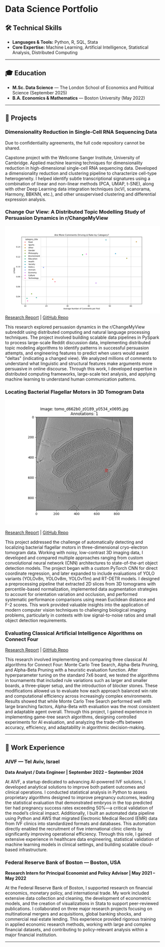 # Data Science Portfolio

## 🛠️ Technical Skills
- **Languages & Tools:** Python, R, SQL, Stata  
- **Core Expertise:** Machine Learning, Artificial Intelligence, Statistical Analysis, Distributed Computing  

---

## 🎓 Education
- **M.Sc. Data Science** — The London School of Economics and Political Science (September 2025)  
- **B.A. Economics & Mathematics** — Boston University (May 2022)  

---

## 📂 Projects


### Dimensionality Reduction in Single-Cell RNA Sequencing Data
Due to confidentiality agreements, the full code repository cannot be shared.  

Capstone project with the Wellcome Sanger Institute, University of Cambridge. Applied machine learning techniques for dimensionality reduction in high-dimensional single-cell RNA sequencing data. Developed a dimensionality reduction and clustering pipeline to characterize cell-type heterogeneity. I helped identify subtle transcriptional signatures using a combination of linear and non-linear methods (PCA, UMAP, t-SNE), along with other Deep Learning data integration techniques (scVI, scanorama, Harmony, BBKNN, etc.), and other unsupervised clustering and differential expression analysis. 

### Change Our View: A Distributed Topic Modelling Study of Persuasion Dynamics in r/ChangeMyView
![Change our view](/images/images/Deltas-awarded-by-topic.png)
[Research Report](project_reports/Change_Our_View_FINALREPORT.pdf) | [GitHub Repo](https://github.com/jpaserman/change-our-view-public.git)  

This research explored persuasion dynamics in the r/ChangeMyView subreddit using distributed computing and natural language processing techniques. The project involved building scalable data pipelines in PySpark to process large-scale Reddit discussion data, implementing distributed topic modeling algorithms to identify patterns in successful persuasion attempts, and engineering features to predict when users would award "deltas" (indicating a changed view). We analyzed millions of comments to understand what linguistic and structural features make arguments more persuasive in online discourse. Through this work, I developed expertise in distributed computing frameworks, large-scale text analysis, and applying machine learning to understand human communication patterns.

### Locating Bacterial Flagellar Motors in 3D Tomogram Data
![Locating a Flagellar Motor](/images/images/Flagellar-motor-example.png)

[Research Report](project_reports/ST456_Group_Project____Locating_Flagellar_Motor.pdf) | [GitHub Repo](https://github.com/jpaserman/where-is-the-flagella-public.git)  

This project addressed the challenge of automatically detecting and localizing bacterial flagellar motors in three-dimensional cryo-electron tomogram data. Working with noisy, low-contrast 3D imaging data, I developed and compared multiple approaches ranging from custom convolutional neural network (CNN) architectures to state-of-the-art object detection models. The project began with a custom PyTorch CNN for direct coordinate regression, and later expanded to include evaluations of YOLO variants (YOLOv8n, YOLOv8m, YOLOv11m) and RT-DETR models. I designed a preprocessing pipeline that extracted 2D slices from 3D tomograms with percentile-based normalization, implemented data augmentation strategies to account for orientation variation and occlusion, and performed systematic performance comparisons using mean Euclidean distance and F-2 scores. This work provided valuable insights into the application of modern computer vision techniques to challenging biological imaging problems, particularly in contexts with low signal-to-noise ratios and small object detection requirements.


### Evaluating Classical Artificial Intelligence Algorithms on Connect Four
[Research Report](project_reports/GroupM.pdf) | [GitHub Repo](https://github.com/pholmes116/connect-four-ai-public.git)  

This research involved implementing and comparing three classical AI algorithms for Connect Four: Monte Carlo Tree Search, Alpha-Beta Pruning, and Alpha-Beta Pruning with a heuristic evaluation function. After hyperparameter tuning on the standard 7x6 board, we tested the algorithms in tournaments that included rule variations such as larger and smaller boards, a three-player setup, and the introduction of blocker stones. These modifications allowed us to evaluate how each approach balanced win rate and computational efficiency across increasingly complex environments. Results showed that while Monte Carlo Tree Search performed well with large branching factors, Alpha-Beta with evaluation was the most consistent and adaptable agent overall. Through this project, I gained experience in implementing game-tree search algorithms, designing controlled experiments for AI evaluation, and analyzing the trade-offs between accuracy, efficiency, and adaptability in algorithmic decision-making.

---

## 💼 Work Experience

### AIVF — Tel Aviv, Israel  
**Data Analyst / Data Engineer | September 2022 – September 2024**  

At AIVF, a startup dedicated to advancing AI-powered IVF solutions, I developed analytical solutions to improve both patient outcomes and clinical operations. I conducted statistical analysis in Python to assess proprietary algorithms designed to improve pregnancy outcomes, leading the statistical evaluation that demonstrated embryos in the top predicted tier had pregnancy success rates exceeding 50%—a critical validation of the model’s clinical impact. Additionally, I built an automated data pipeline using Python and AWS that migrated Electronic Medical Record (EMR) data from IVF clinics into standardized formats and databases. This automation directly enabled the recruitment of five international clinic clients by significantly improving operational efficiency. Through this role, I gained extensive experience in healthcare data engineering, statistical validation of machine learning models in clinical settings, and building scalable cloud-based infrastructure.

### Federal Reserve Bank of Boston — Boston, USA  
**Research Intern for Principal Economist and Policy Advisor | May 2021 – May 2022**  

At the Federal Reserve Bank of Boston, I supported research on financial economics, monetary policy, and international trade. My work included extensive data collection and cleaning, the development of econometric models, and the creation of visualizations in Stata to support peer-reviewed publications. I collaborated on three major research projects focusing on multinational mergers and acquisitions, global banking shocks, and commercial real estate lending. This experience provided rigorous training in applied economic research methods, working with large and complex financial datasets, and contributing to policy-relevant analysis within a major financial institution.

---
